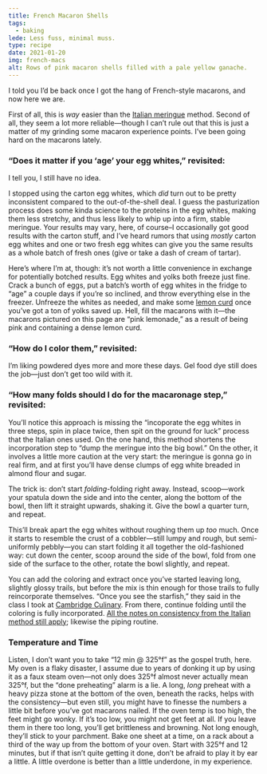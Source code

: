 ```yaml
---
title: French Macaron Shells
tags:
  - baking
lede: Less fuss, minimal muss.
type: recipe
date: 2021-01-20
img: french-macs
alt: Rows of pink macaron shells filled with a pale yellow ganache.
---
```


I told you I’d be back once I got the hang of French-style macarons, and now here we are.

First of all, this is _way_ easier than the [Italian meringue](/recipes/italian-macarons/) method. Second of all, they seem a lot more reliable—though I can’t rule out that this is just a matter of my grinding some macaron experience points. I’ve been going hard on the macarons lately.

### “Does it matter if you ‘age’ your egg whites,” revisited:

I tell you, I still have no idea.

I stopped using the carton egg whites, which _did_ turn out to be pretty inconsistent compared to the out-of-the-shell deal. I guess the pasturization process does some kinda science to the proteins in the egg whites, making them less stretchy, and thus less likely to whip up into a firm, stable meringue. Your results may vary, here, of course–I occasionally got good results with the carton stuff, and I’ve heard rumors that using _mostly_ carton egg whites and one or two fresh egg whites can give you the same results as a whole batch of fresh ones (give or take a dash of cream of tartar).

Here’s where I’m at, though: it’s not worth a little convenience in exchange for potentially botched results. Egg whites and yolks both freeze just fine. Crack a bunch of eggs, put a batch’s worth of egg whites in the fridge to “age” a couple days if you’re so inclined, and throw everything else in the freezer. Unfreeze the whites as needed, and make some [lemon curd](http://bravetart.com/recipes/LemonCurdGF) once you’ve got a ton of yolks saved up. Hell, fill the macarons with it—the macarons pictured on this page are “pink lemonade,” as a result of being pink and containing a dense lemon curd.

### “How do I color them,” revisited:

I’m liking powdered dyes more and more these days. Gel food dye still does the job—just don’t get too wild with it.

### “How many folds should I do for the macaronage step,” revisited:

You’ll notice this approach is missing the “incoporate the egg whites in three steps, spin in place twice, then spit on the ground for luck” process that the Italian ones used. On the one hand, this method shortens the incorporation step to “dump the meringue into the big bowl.” On the other, it involves a little more caution at the very start: the meringue is gonna go in real firm, and at first you’ll have dense clumps of egg white breaded in almond flour and sugar.

The trick is: don’t start _folding_-folding right away. Instead, scoop—work your spatula down the side and into the center, along the bottom  of the bowl, then lift it straight upwards, shaking it. Give the bowl a quarter turn, and repeat. 

This’ll break apart the egg whites without roughing them up _too_ much. Once it starts to resemble the crust of a cobbler—still lumpy and rough, but semi-uniformly pebbly—you can start folding it all together the old-fashioned way: cut down the center, scoop around the side of the bowl, fold from one side of the surface to the other, rotate the bowl slightly, and repeat.

You can add the coloring and extract once you’ve started leaving long, slightly glossy trails, but before the mix is thin enough for those trails to fully reincorporate themselves. “Once you see the starfish,” they said in the class I took at [Cambridge Culinary](http://cambridgeculinary.com/). From there, continue folding until the coloring is fully incorporated. [All the notes on consistency from the Italian method still apply](/recipes/italian-macarons/); likewise the piping routine.

### Temperature and Time

Listen, I don’t want you to take “12 min @ 325°f” as the gospel truth, here. My oven is a flaky disaster, I assume due to years of donking it up by using it as a faux steam oven—not only does 325°f almost never actually mean 325°f, but the “done preheating” alarm is a lie. A long, _long_ preheat with a heavy pizza stone at the bottom of the oven, beneath the racks, helps with the consistency—but even still, you might have to finesse the numbers a little bit before you’ve got macarons nailed. If the oven temp is too high, the feet might go wonky. If it’s too low, you might not get feet at all. If you leave them in there too long, you’ll get brittleness and browning. Not long enough, they’ll stick to your parchment. Bake one sheet at a time, on a rack about a third of the way up from the bottom of your oven. Start with 325°f and 12 minutes, but if that isn’t quite getting it done, don’t be afraid to play it by ear a little. A little overdone is better than a little underdone, in my experience.






